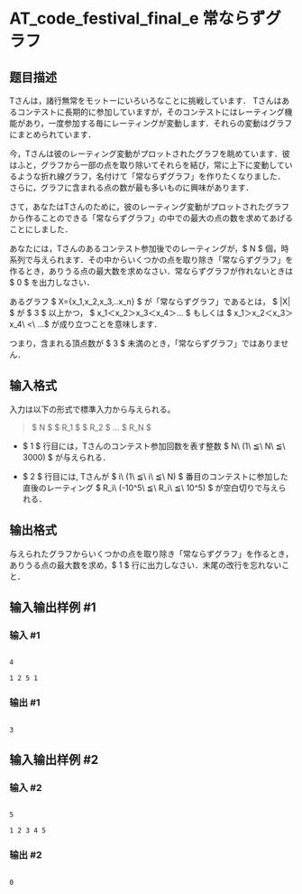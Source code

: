 # AT_code_festival_final_e 常ならずグラフ

## 题目描述

[problemUrl]: https://atcoder.jp/contests/code-festival-2014-final/tasks/code_festival_final_e

Tさんは，諸行無常をモットーにいろいろなことに挑戦しています． Tさんはあるコンテストに長期的に参加していますが，そのコンテストにはレーティング機能があり，一度参加する毎にレーティングが変動します．それらの変動はグラフにまとめられています．

今，Tさんは彼のレーティング変動がプロットされたグラフを眺めています．彼はふと，グラフから一部の点を取り除いてそれらを結び，常に上下に変動しているような折れ線グラフ，名付けて「常ならずグラフ」を作りたくなりました． さらに，グラフに含まれる点の数が最も多いものに興味があります．

さて，あなたはTさんのために，彼のレーティング変動がプロットされたグラフから作ることのできる「常ならずグラフ」の中での最大の点の数を求めてあげることにしました．

あなたには，Tさんのあるコンテスト参加後でのレーティングが，$ N $ 個，時系列で与えられます．その中からいくつかの点を取り除き「常ならずグラフ」を作るとき，ありうる点の最大数を求めなさい．常ならずグラフが作れないときは $ 0 $ を出力しなさい．

あるグラフ $ X=\{x_1,x_2,x_3,..x_n\} $ が「常ならずグラフ」であるとは， $ |X| $ が $ 3 $ 以上かつ， $ x_1＜x_2＞x_3＜x_4＞... $ もしくは $ x_1＞x_2＜x_3＞x_4\ <\ ...$ が成り立つことを意味します．
つまり，含まれる頂点数が $ 3 $ 未満のとき，「常ならずグラフ」ではありません．

## 输入格式

入力は以下の形式で標準入力から与えられる。

> $ N $ $ R_1 $ $ R_2 $ … $ R_N $

- $ 1 $ 行目には，Tさんのコンテスト参加回数を表す整数 $ N\ (1\ ≦\ N\ ≦\ 3000) $ が与えられる．
- $ 2 $ 行目には, Tさんが $ i\ (1\ ≦\ i\ ≦\ N) $ 番目のコンテストに参加した直後のレーティング $ R_i\ (-10^5\ ≦\ R_i\ ≦\ 10^5) $ が空白切りで与えられる．

## 输出格式

与えられたグラフからいくつかの点を取り除き「常ならずグラフ」を作るとき，ありうる点の最大数を求め，$ 1 $ 行に出力しなさい．末尾の改行を忘れないこと．

## 输入输出样例 #1

### 输入 #1

```
4
1 2 5 1
```

### 输出 #1

```
3
```

## 输入输出样例 #2

### 输入 #2

```
5
1 2 3 4 5
```

### 输出 #2

```
0
```